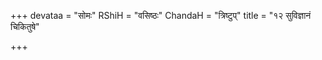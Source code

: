 +++
devataa = "सोमः"
RShiH = "वसिष्ठः"
ChandaH = "त्रिष्टुप्"
title = "१२ सुविज्ञानं चिकितुषे"

+++
